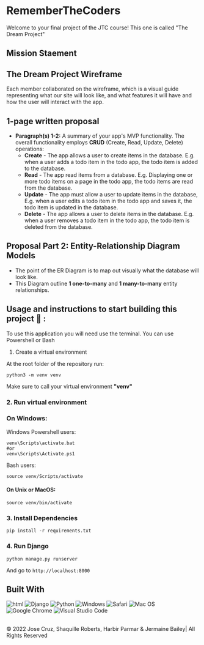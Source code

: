 # RememberTheCoders

Welcome to your final project of the JTC course! This one is called "The Dream Project"

## Mission Staement 


## The Dream Project Wireframe

Each member collaborated on the wireframe, which is a visual guide representing what our site will look like, and what features it will have and how the user will interact with the app.

## 1-page written proposal

-   **Paragraph(s) 1-2:** A summary of your app's MVP functionality. The overall functionality employs **CRUD** (Create, Read, Update, Delete) operations:
    -   **Create** - The app allows a user to create items in the database. E.g. when a user adds a todo item in the todo app, the todo item is added to the database.
    -   **Read** - The app read items from a database. E.g. Displaying one or more todo items on a page in the todo app, the todo items are read from the database.
    -   **Update** - The app must allow a user to update items in the database, E.g. when a user edits a todo item in the todo app and saves it, the todo item is updated in the database.
    -   **Delete** - The app allows a user to delete items in the database. E.g. when a user removes a todo item in the todo app, the todo item is deleted from the database.

## Proposal Part 2: Entity-Relationship Diagram Models

-   The point of the ER Diagram is to map out visually what the database will look like.
-   This Diagram outline **1 one-to-many** and **1 many-to-many** entity relationships.


## Usage and instructions to start building this project 📖 :
To use this application you will need use the terminal. You can use Powershell or Bash
 1. Create a virtual environment

At the root folder of the repository run:

```
python3 -m venv venv
```

Make sure to call your virtual environment **"venv"**

### 2. Run virtual environment

### On Windows:

Windows Powershell users:

```
venv\Scripts\activate.bat
#or
venv\Scripts\Activate.ps1
```

Bash users:

```
source venv/Scripts/activate
```

#### On Unix or MacOS:

```
source venv/bin/activate
```

### 3. Install Dependencies

```
pip install -r requirements.txt
```

### 4. Run Django

```
python manage.py runserver
```

And go to `http://localhost:8000`


## Built With

![html](https://img.shields.io/badge/-HTML5-E34F26?logo=html5&logoColor=white&logoWidth=30)
![Django](https://img.shields.io/badge/django-%23092E20.svg?style=for-the-badge&logo=django&logoColor=white)
![Python](https://img.shields.io/badge/python-3670A0?style=for-the-badge&logo=python&logoColor=ffdd54)
![Windows](https://img.shields.io/badge/Windows-0078D6?style=for-the-badge&logo=windows&logoColor=white)
![Safari](https://img.shields.io/badge/Safari-000000?style=for-the-badge&logo=Safari&logoColor=white)
![Mac OS](https://img.shields.io/badge/mac%20os-000000?style=for-the-badge&logo=macos&logoColor=F0F0F0)
![Google Chrome](https://img.shields.io/badge/Google%20Chrome-4285F4?style=for-the-badge&logo=GoogleChrome&logoColor=white)
![Visual Studio Code](https://img.shields.io/badge/Visual%20Studio%20Code-0078d7.svg?style=for-the-badge&logo=visual-studio-code&logoColor=white)


<br>
&copy; 2022 Jose Cruz, Shaquille Roberts, Harbir Parmar & Jermaine Bailey| All Rights Reserved